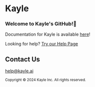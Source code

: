 # Kayle

### Welcome to Kayle's GitHub!👋

Documentation for Kayle is available [here](https://kayle.ai/docs)!

Looking for help? [Try our Help Page](https://kayle.ai/help)

## Contact Us

help@kayle.ai

<sub>Copyright © 2024 Kayle Inc. All rights reserved.</sub>
